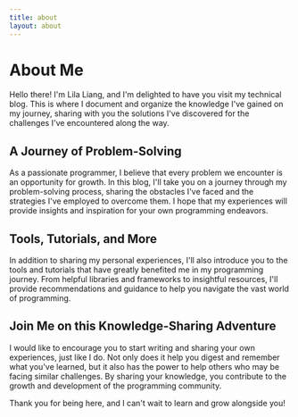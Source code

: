 ```yaml
---
title: about
layout: about
---
```

# About Me

Hello there! I'm Lila Liang, and I'm delighted to have you visit my technical blog. This is where I document and organize the knowledge I've gained on my journey, sharing with you the solutions I've discovered for the challenges I've encountered along the way.

## A Journey of Problem-Solving

As a passionate programmer, I believe that every problem we encounter is an opportunity for growth. In this blog, I'll take you on a journey through my problem-solving process, sharing the obstacles I've faced and the strategies I've employed to overcome them. I hope that my experiences will provide insights and inspiration for your own programming endeavors.

## Tools, Tutorials, and More

In addition to sharing my personal experiences, I'll also introduce you to the tools and tutorials that have greatly benefited me in my programming journey. From helpful libraries and frameworks to insightful resources, I'll provide recommendations and guidance to help you navigate the vast world of programming.

## Join Me on this Knowledge-Sharing Adventure

I would like to encourage you to start writing and sharing your own experiences, just like I do. Not only does it help you digest and remember what you've learned, but it also has the power to help others who may be facing similar challenges. By sharing your knowledge, you contribute to the growth and development of the programming community.

Thank you for being here, and I can't wait to learn and grow alongside you!
